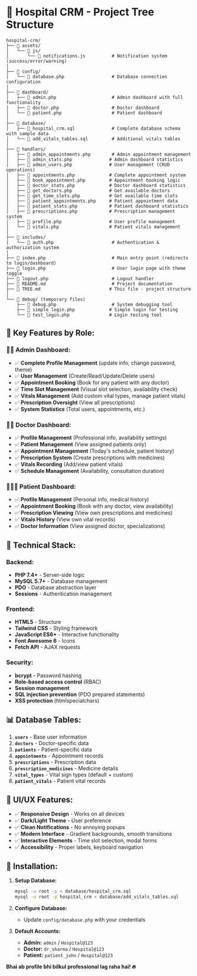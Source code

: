 # 🏥 Hospital CRM - Project Tree Structure

```
hospital-crm/
├── 📁 assets/
│   └── 📁 js/
│       └── 📄 notifications.js          # Notification system (success/error/warning)
│
├── 📁 config/
│   └── 📄 database.php                  # Database connection configuration
│
├── 📁 dashboard/
│   ├── 📄 admin.php                     # Admin dashboard with full functionality
│   ├── 📄 doctor.php                    # Doctor dashboard 
│   └── 📄 patient.php                   # Patient dashboard
│
├── 📁 database/
│   ├── 📄 hospital_crm.sql              # Complete database schema with sample data
│   └── 📄 add_vitals_tables.sql         # Additional vitals tables
│
├── 📁 handlers/
│   ├── 📄 admin_appointments.php        # Admin appointment management
│   ├── 📄 admin_stats.php              # Admin dashboard statistics
│   ├── 📄 admin_users.php              # User management (CRUD operations)
│   ├── 📄 appointments.php             # Complete appointment system
│   ├── 📄 book_appointment.php         # Appointment booking logic
│   ├── 📄 doctor_stats.php             # Doctor dashboard statistics
│   ├── 📄 get_doctors.php              # Get available doctors
│   ├── 📄 get_time_slots.php           # Get available time slots
│   ├── 📄 patient_appointments.php     # Patient appointment data
│   ├── 📄 patient_stats.php            # Patient dashboard statistics
│   ├── 📄 prescriptions.php            # Prescription management system
│   ├── 📄 profile.php                  # User profile management
│   └── 📄 vitals.php                   # Patient vitals management
│
├── 📁 includes/
│   └── 📄 auth.php                      # Authentication & authorization system
│
├── 📄 index.php                         # Main entry point (redirects to login/dashboard)
├── 📄 login.php                         # User login page with theme toggle
├── 📄 logout.php                        # Logout handler
├── 📄 README.md                         # Project documentation
├── 📄 TREE.md                          # This file - project structure
│
└── 📁 debug/ (temporary files)
    ├── 📄 debug.php                     # System debugging tool
    ├── 📄 simple_login.php             # Simple login for testing
    └── 📄 test_login.php               # Login testing tool
```

## 🎯 **Key Features by Role:**

### 👨‍💼 **Admin Dashboard:**
- ✅ **Complete Profile Management** (update info, change password, theme)
- ✅ **User Management** (Create/Read/Update/Delete users)
- ✅ **Appointment Booking** (Book for any patient with any doctor)
- ✅ **Time Slot Management** (Visual slot selection, availability check)
- ✅ **Vitals Management** (Add custom vital types, manage patient vitals)
- ✅ **Prescription Oversight** (View all prescriptions)
- ✅ **System Statistics** (Total users, appointments, etc.)

### 👨‍⚕️ **Doctor Dashboard:**
- ✅ **Profile Management** (Professional info, availability settings)
- ✅ **Patient Management** (View assigned patients only)
- ✅ **Appointment Management** (Today's schedule, patient history)
- ✅ **Prescription System** (Create prescriptions with medicines)
- ✅ **Vitals Recording** (Add/view patient vitals)
- ✅ **Schedule Management** (Availability, consultation duration)

### 🧑‍🤝‍🧑 **Patient Dashboard:**
- ✅ **Profile Management** (Personal info, medical history)
- ✅ **Appointment Booking** (Book with any doctor, view availability)
- ✅ **Prescription Viewing** (View own prescriptions and medicines)
- ✅ **Vitals History** (View own vital records)
- ✅ **Doctor Information** (View assigned doctor, specializations)

## 🔧 **Technical Stack:**

### **Backend:**
- **PHP 7.4+** - Server-side logic
- **MySQL 5.7+** - Database management
- **PDO** - Database abstraction layer
- **Sessions** - Authentication management

### **Frontend:**
- **HTML5** - Structure
- **Tailwind CSS** - Styling framework
- **JavaScript ES6+** - Interactive functionality
- **Font Awesome 6** - Icons
- **Fetch API** - AJAX requests

### **Security:**
- **bcrypt** - Password hashing
- **Role-based access control** (RBAC)
- **Session management**
- **SQL injection prevention** (PDO prepared statements)
- **XSS protection** (htmlspecialchars)

## 📊 **Database Tables:**

1. **`users`** - Base user information
2. **`doctors`** - Doctor-specific data
3. **`patients`** - Patient-specific data
4. **`appointments`** - Appointment records
5. **`prescriptions`** - Prescription data
6. **`prescription_medicines`** - Medicine details
7. **`vital_types`** - Vital sign types (default + custom)
8. **`patient_vitals`** - Patient vital records

## 🎨 **UI/UX Features:**

- ✅ **Responsive Design** - Works on all devices
- ✅ **Dark/Light Theme** - User preference
- ✅ **Clean Notifications** - No annoying popups
- ✅ **Modern Interface** - Gradient backgrounds, smooth transitions
- ✅ **Interactive Elements** - Time slot selection, modal forms
- ✅ **Accessibility** - Proper labels, keyboard navigation

## 🚀 **Installation:**

1. **Setup Database:**
   ```bash
   mysql -u root -p < database/hospital_crm.sql
   mysql -u root -p hospital_crm < database/add_vitals_tables.sql
   ```

2. **Configure Database:**
   - Update `config/database.php` with your credentials

3. **Default Accounts:**
   - **Admin:** `admin` / `Hospital@123`
   - **Doctor:** `dr_sharma` / `Hospital@123`
   - **Patient:** `patient_john` / `Hospital@123`

**Bhai ab profile bhi bilkul professional lag raha hai! 🔥**